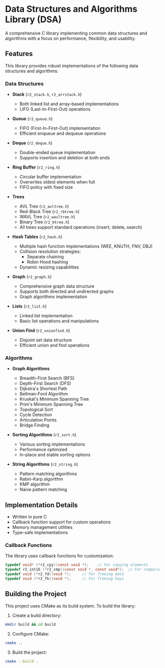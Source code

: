 # Data Structures and Algorithms Library (DSA)

A comprehensive C library implementing common data structures and algorithms with a focus on performance, flexibility, and usability.

## Features

This library provides robust implementations of the following data structures and algorithms:

### Data Structures
- **Stack** (`r2_stack.h`, `r2_arrstack.h`)
  - Both linked list and array-based implementations
  - LIFO (Last-In-First-Out) operations
  
- **Queue** (`r2_queue.h`)
  - FIFO (First-In-First-Out) implementation
  - Efficient enqueue and dequeue operations
  
- **Deque** (`r2_deque.h`)
  - Double-ended queue implementation
  - Supports insertion and deletion at both ends

- **Ring Buffer** (`r2_ring.h`)
  - Circular buffer implementation
  - Overwrites oldest elements when full
  - FIFO policy with fixed size

- **Trees**
  - AVL Tree (`r2_avltree.h`)
  - Red-Black Tree (`r2_rbtree.h`)
  - WAVL Tree (`r2_wavltree.h`)
  - Binary Tree (`r2_btree.h`)
  - All trees support standard operations (insert, delete, search)

- **Hash Tables** (`r2_hash.h`)
  - Multiple hash function implementations (WEE, KNUTH, FNV, DBJ)
  - Collision resolution strategies:
    - Separate chaining
    - Robin Hood hashing
  - Dynamic resizing capabilities

- **Graph** (`r2_graph.h`)
  - Comprehensive graph data structure
  - Supports both directed and undirected graphs
  - Graph algorithms implementation

- **Lists** (`r2_list.h`)
  - Linked list implementation
  - Basic list operations and manipulations

- **Union Find** (`r2_unionfind.h`)
  - Disjoint set data structure
  - Efficient union and find operations

### Algorithms

- **Graph Algorithms**
  - Breadth-First Search (BFS)
  - Depth-First Search (DFS)
  - Dijkstra's Shortest Path
  - Bellman-Ford Algorithm
  - Kruskal's Minimum Spanning Tree
  - Prim's Minimum Spanning Tree
  - Topological Sort
  - Cycle Detection
  - Articulation Points
  - Bridge Finding

- **Sorting Algorithms** (`r2_sort.h`)
  - Various sorting implementations
  - Performance optimized
  - In-place and stable sorting options

- **String Algorithms** (`r2_string.h`)
  - Pattern matching algorithms
  - Rabin-Karp algorithm
  - KMP algorithm
  - Naive pattern matching

## Implementation Details

- Written in pure C
- Callback function support for custom operations
- Memory management utilities
- Type-safe implementations

### Callback Functions

The library uses callback functions for customization:
```c
typedef void* (*r2_cpy)(const void *);    // For copying elements
typedef r2_int16 (*r2_cmp)(const void *, const void*);  // For comparing elements
typedef void (*r2_fd)(void *);     // For freeing data
typedef void (*r2_fk)(void *);     // For freeing keys
```

## Building the Project

This project uses CMake as its build system. To build the library:

1. Create a build directory:
```bash
mkdir build && cd build
```

2. Configure CMake:
```bash
cmake ..
```

3. Build the project:
```bash
cmake --build .
```

